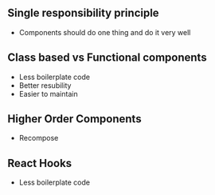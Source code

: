 ## Single responsibility principle
- Components should do one thing and do it very well

## Class based vs Functional components
- Less boilerplate code
- Better resubility
- Easier to maintain

## Higher Order Components
- Recompose

## React Hooks
- Less boilerplate code

